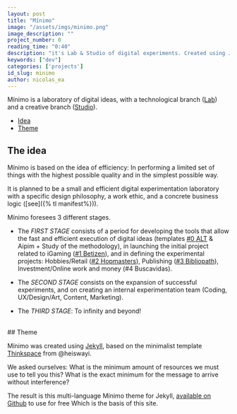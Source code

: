 ```yaml
---
layout: post
title: "Mínimo"
image: "/assets/imgs/minimo.png"
image_description: ""
project_number: 0
reading_time: "0:40"
description: "it's Lab & Studio of digital experiments. Created using Jekyll with ♥"
keywords: ["dev"]
categories: ['projects']
id_slug: minimo
author: nicolas_ea
---
```


Mínimo is a laboratory of digital ideas, with a technological branch
(<a href="{% tl projects %}">Lab</a>) and a creative branch (<a target="_blank" href="{{ site.instagram_username }}">Studio</a>).

* <a href="#the-idea">Idea</a>
* <a href="#the-theme">Theme</a>

## The idea

Mínimo is based on the idea of efficiency: In performing
a limited set of things with the highest possible quality and in the simplest possible way.

It is planned to be a small and efficient digital experimentation laboratory with a specific design philosophy,
a work ethic, and a concrete business logic ([see]({% tl manifest%})).

Mínimo foresees 3 different stages.

* The <i class="bg-black">FIRST STAGE</i> consists of a period for developing the tools that allow the
fast and efficient execution of digital ideas (templates [#0 ALT](/en/2019/10-alt-template/) & Aipim + Study of the methodology),
in launching the initial project related to iGaming ([#1 Betizen](/en/2019/3/)), and in defining the experimental projects:
Hobbies/Retail ([#2 Hopmasters](/2020/hopmasters/)), Publishing ([#3 Bibliopath](/2020/bibliopath/)), Investment/Online work and money (#4 Buscavidas).


 * The <i class="bg-black">SECOND STAGE</i> consists on the expansion of successful experiments, and on creating an internal experimentation team (Coding, UX/Design/Art, Content, Marketing).

 * The <i class="bg-black">THIRD STAGE</i>: To infinity and beyond! <i class="fas fa-rocket"></i>



<br>
## Theme

Mínimo was created using [Jekyll](https://jekyllrb.com/), based on the minimalist template [Thinkspace](https://github.com/heiswayi/thinkspace) from @heiswayi.

We asked ourselves:
What is the minimum amount of resources we must use to tell you this?
What is the exact minimum for the message to arrive without interference?

The result is this multi-language Mínimo theme for Jekyll, [available on Github](https://github.com/minimo-io/minimo) to use for free <i class="fas fa-hand-rock" ></i> Which is the basis of this site.

<br>
